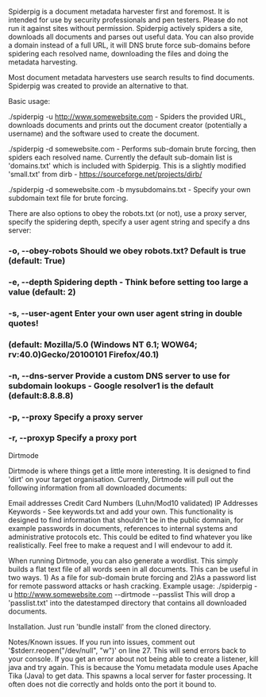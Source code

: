 Spiderpig is a document metadata harvester first and foremost. It is intended for use by security professionals and pen testers. Please do not run it against sites without permission.
Spiderpig actively spiders a site, downloads all documents and parses out useful data. You can also provide a domain instead of a full URL, it will DNS brute force sub-domains before spidering each resolved name, downloading the files and doing the metadata harvesting.

Most document metadata harvesters use search results to find documents. Spiderpig was created to provide an alternative to that.

Basic usage:

./spiderpig -u http://www.somewebsite.com - Spiders the provided URL, downloads documents and prints out the document creator (potentially a username) and the software used to create the document.

./spiderpig -d somewebsite.com - Performs sub-domain brute forcing, then spiders each resolved name. Currently the default sub-domain list is 'domains.txt' which is included with Spiderpig. This is a slightly modified 'small.txt' from dirb - https://sourceforge.net/projects/dirb/

./spiderpig -d somewebsite.com -b mysubdomains.txt - Specify your own subdomain text file for brute forcing.

There are also options to obey the robots.txt (or not), use a proxy server, specify the spidering depth, specify a user agent string and specify a dns server:

### -o, --obey-robots    Should we obey robots.txt? Default is true (default: True)

### -e, --depth        Spidering depth - Think before setting too large a value (default: 2)

### -s, --user-agent     Enter your own user agent string in double quotes!
### (default: Mozilla/5.0 (Windows NT 6.1; WOW64; rv:40.0)Gecko/20100101 Firefox/40.1)
### -n, --dns-server     Provide a custom DNS server to use for subdomain lookups - Google resolver1 is the default (default:8.8.8.8)

### -p, --proxy              Specify a proxy server

### -r, --proxyp             Specify a proxy port



Dirtmode

Dirtmode is where things get a little more interesting. It is designed to find 'dirt' on your target organisation.
Currently, Dirtmode will pull out the following information from all downloaded documents:

Email addresses
Credit Card Numbers (Luhn/Mod10 validated)
IP Addresses
Keywords - See keywords.txt and add your own. This functionality is designed to find information that shouldn't be in the public domnain, for example passwords in documents, references to internal systems and administrative protocols etc. This could be edited to find whatever you like realistically. Feel free to make a request and I will endevour to add it.

When running Dirtmode, you can also generate a wordlist. This simply builds a flat text file of all words seen in all documents. This can be useful in two ways. 1) As a file for sub-domain brute forcing and 2)As a password list for remote password attacks or hash cracking. Example usage:
./spiderpig -u http://www.somewebsite.com --dirtmode --passlist
This will drop a 'passlist.txt' into the datestamped directory that contains all downloaded documents.

Installation.
Just run 'bundle install' from the cloned directory.

Notes/Known issues.
If you run into issues, comment out '$stderr.reopen("/dev/null", "w")' on line 27. This will send errors back to your console.
If you get an error about not being able to create a listener, kill java and try again. This is because the Yomu metadata module uses Apache Tika (Java) to get data. This spawns a local server for faster processing. It often does not die correctly and holds onto the port it bound to.
